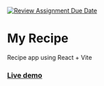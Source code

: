 [![Review Assignment Due Date](https://classroom.github.com/assets/deadline-readme-button-24ddc0f5d75046c5622901739e7c5dd533143b0c8e959d652212380cedb1ea36.svg)](https://classroom.github.com/a/7ePmz4J2)
# My Recipe

Recipe app using React + Vite

### [Live demo](https://myrecipe.cleaninggadget.com/)
